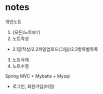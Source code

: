 # notes

개인노트
1. (모든)노트보기
2. 노트작성
- 2.1글작성/2.2파일업로드(그림)/2.3항목별목록
3. 노트삭제
4. 노트수정



Spring MVC + Mybatis + Mysql

- 로그인, 회원가입(미정)



